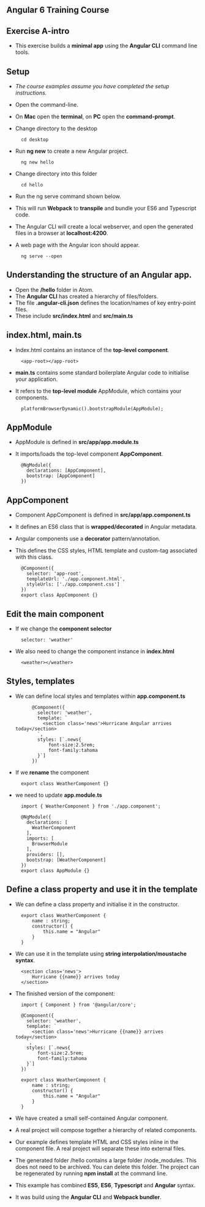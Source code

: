 
## Angular 6 Training Course
## Exercise A-intro

- This exercise builds a **minimal app** using the **Angular CLI** command line tools.

## Setup

- *The course examples assume you have completed the setup instructions.*

- Open the command-line.
- On **Mac** open the **terminal**, on **PC** open the **command-prompt**.
- Change directory to the desktop

		cd desktop

- Run **ng new** to create a new Angular project.

		ng new hello

- Change directory into this folder

		cd hello

- Run the ng serve command shown below.
- This will run **Webpack** to **transpile** and bundle your ES6 and Typescript code.
- The Angular CLI will create a local webserver, and open the generated files in a browser at **localhost:4200**.
- A web page with the Angular icon should appear.

		ng serve --open


## Understanding the structure of an Angular app.

- Open the **/hello** folder in Atom.
- The **Angular CLI** has created a hierarchy of files/folders.
- The file **.angular-cli.json** defines the location/names of key entry-point files.
- These include **src/index.html** and **src/main.ts**

## index.html, main.ts

- Index.html contains an instance of the **top-level component**.

		<app-root></app-root>

- **main.ts** contains some standard boilerplate Angular code to initialise your application.
- It refers to the **top-level module** AppModule, which contains your components.

		platformBrowserDynamic().bootstrapModule(AppModule);

## AppModule

- AppModule is defined in **src/app/app.module.ts**		
- It imports/loads the top-level component **AppComponent**.

		@NgModule({
		  declarations: [AppComponent],
		  bootstrap: [AppComponent]
		})

## AppComponent

- Component AppComponent is defined in **src/app/app.component.ts**
- It defines an ES6 class that is **wrapped/decorated** in Angular metadata.
- Angular components use a **decorator** pattern/annotation.
- This defines the CSS styles, HTML template and custom-tag associated with this class.

		@Component({
		  selector: 'app-root',
		  templateUrl: './app.component.html',
		  styleUrls: ['./app.component.css']
		})
		export class AppComponent {}

## Edit the main component

- If we change the **component selector**

		selector: 'weather'

- We also need to change the component instance in **index.html**

		<weather></weather>

## Styles, templates

- We can define local styles and templates within **app.component.ts**

			@Component({
			  selector: 'weather',
			  template: `
			    <section class='news'>Hurricane Angular arrives today</section>
			  `,
			  styles: [`.news{
			      font-size:2.5rem;
			      font-family:tahoma
			  }`]
			})

- If we **rename** the component

		export class WeatherComponent {}

- we need to update **app.module.ts**

		import { WeatherComponent } from './app.component';

		@NgModule({
		  declarations: [
		    WeatherComponent
		  ],
		  imports: [
		    BrowserModule
		  ],
		  providers: [],
		  bootstrap: [WeatherComponent]
		})
		export class AppModule {}

## 	Define a class property and use it in the template

- We can define a class property and initialise it in the constructor.

		export class WeatherComponent {   
		    name : string;
		    constructor() {
		        this.name = "Angular"
		    }
		}

- We can use it in the template using **string interpolation/moustache syntax**.

		<section class='news'>
			Hurricane {{name}} arrives today
		</section>

- The finished version of the component:

		import { Component } from '@angular/core';

		@Component({
		  selector: 'weather',
		  template: `
		    <section class='news'>Hurricane {{name}} arrives today</section>
		  `,
		  styles: [`.news{
		      font-size:2.5rem;
		      font-family:tahoma
		  }`]
		})

		export class WeatherComponent {    
		    name : string;
		    constructor() {
		        this.name = "Angular"
		    }
		}

- We have created a small self-contained Angular component.
- A real project will compose together a hierarchy of related components.
- Our example defines template HTML and CSS styles inline in the component file. A real project will separate these into external files.
- The generated folder /hello contains a large folder /node_modules. This does not need to be archived. You can delete this folder. The project can be regenerated by running **npm install** at the command line.
- This example has combined **ES5**, **ES6**, **Typescript** and **Angular** syntax.
- It was build using the **Angular CLI** and **Webpack bundler**.
